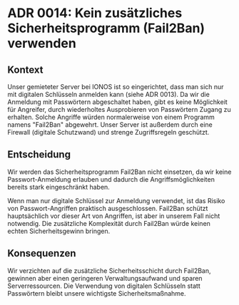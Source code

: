 # ADR 0014: Kein zusätzliches Sicherheitsprogramm (Fail2Ban) verwenden

## Kontext

Unser gemieteter Server bei IONOS ist so eingerichtet, dass man sich nur mit digitalen Schlüsseln anmelden kann (siehe
ADR 0013). Da wir die Anmeldung mit Passwörtern abgeschaltet haben, gibt es keine Möglichkeit für Angreifer, durch
wiederholtes Ausprobieren von Passwörtern Zugang zu erhalten. Solche Angriffe würden normalerweise von einem Programm
namens "Fail2Ban" abgewehrt. Unser Server ist außerdem durch eine Firewall (digitale Schutzwand) und strenge
Zugriffsregeln geschützt.

## Entscheidung

Wir werden das Sicherheitsprogramm Fail2Ban nicht einsetzen, da wir keine Passwort-Anmeldung erlauben und dadurch die
Angriffsmöglichkeiten bereits stark eingeschränkt haben.

Wenn man nur digitale Schlüssel zur Anmeldung verwendet, ist das Risiko von Passwort-Angriffen praktisch ausgeschlossen.
Fail2Ban schützt hauptsächlich vor dieser Art von Angriffen, ist aber in unserem Fall nicht notwendig. Die zusätzliche
Komplexität durch Fail2Ban würde keinen echten Sicherheitsgewinn bringen.

## Konsequenzen

Wir verzichten auf die zusätzliche Sicherheitsschicht durch Fail2Ban, gewinnen aber einen geringeren Verwaltungsaufwand
und sparen Serverressourcen. Die Verwendung von digitalen Schlüsseln statt Passwörtern bleibt unsere wichtigste
Sicherheitsmaßnahme.
